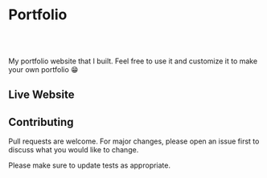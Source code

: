 <h1>Portfolio</h1>
<div>
  <img src="" />
</div>
</br></br>
<p>My portfolio website that I built. Feel free to use it and customize it to make your own portfolio 😁</p>

## Live Website

## Contributing
Pull requests are welcome. For major changes, please open an issue first to discuss what you would like to change.

Please make sure to update tests as appropriate.
